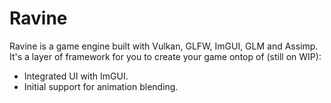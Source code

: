 # Ravine
Ravine is a game engine built with Vulkan, GLFW, ImGUI, GLM and Assimp.
It's a layer of framework for you to create your game ontop of (still on WIP):
- Integrated UI with ImGUI.
- Initial support for animation blending.
